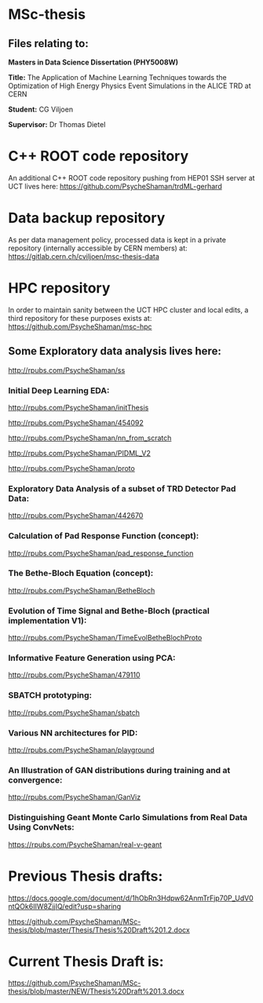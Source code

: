 # MSc-thesis

## Files relating to:

**Masters in Data Science Dissertation (PHY5008W)**

**Title:** The Application of Machine Learning Techniques towards the Optimization of High Energy Physics Event Simulations in the ALICE TRD at CERN

**Student:** CG Viljoen

**Supervisor:** Dr Thomas Dietel

# C++ ROOT code repository

An additional C++ ROOT code repository pushing from HEP01 SSH server at UCT lives here: https://github.com/PsycheShaman/trdML-gerhard

# Data backup repository

As per data management policy, processed data is kept in a private repository (internally accessible by CERN members) at: https://gitlab.cern.ch/cviljoen/msc-thesis-data

# HPC repository

In order to maintain sanity between the UCT HPC cluster and local edits, a third repository for these purposes exists at: https://github.com/PsycheShaman/msc-hpc

## Some Exploratory data analysis lives here:

http://rpubs.com/PsycheShaman/ss

### Initial Deep Learning EDA:

http://rpubs.com/PsycheShaman/initThesis

http://rpubs.com/PsycheShaman/454092

http://rpubs.com/PsycheShaman/nn_from_scratch

http://rpubs.com/PsycheShaman/PIDML_V2

http://rpubs.com/PsycheShaman/proto

### Exploratory Data Analysis of a subset of TRD Detector Pad Data:

http://rpubs.com/PsycheShaman/442670

### Calculation of Pad Response Function (concept):

http://rpubs.com/PsycheShaman/pad_response_function

### The Bethe-Bloch Equation (concept):

http://rpubs.com/PsycheShaman/BetheBloch

### Evolution of Time Signal and Bethe-Bloch (practical implementation V1):

http://rpubs.com/PsycheShaman/TimeEvolBetheBlochProto

### Informative Feature Generation using PCA:

http://rpubs.com/PsycheShaman/479110

### SBATCH prototyping:

http://rpubs.com/PsycheShaman/sbatch

### Various NN architectures for PID:

http://rpubs.com/PsycheShaman/playground

### An Illustration of GAN distributions during training and at convergence:

http://rpubs.com/PsycheShaman/GanViz

### Distinguishing Geant Monte Carlo Simulations from Real Data Using ConvNets:

https://rpubs.com/PsycheShaman/real-v-geant

# Previous Thesis drafts:
https://docs.google.com/document/d/1hObRn3Hdpw62AnmTrFjp70P_UdV0ntQOk6IIW8ZjjIQ/edit?usp=sharing

https://github.com/PsycheShaman/MSc-thesis/blob/master/Thesis/Thesis%20Draft%201.2.docx

# Current Thesis Draft is:

https://github.com/PsycheShaman/MSc-thesis/blob/master/NEW/Thesis%20Draft%201.3.docx
